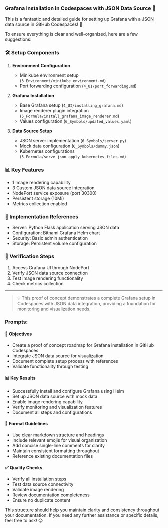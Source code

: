 ### Grafana Installation in Codespaces with JSON Data Source 🚀

This is a fantastic and detailed guide for setting up Grafana with a JSON data source in GitHub Codespaces! 🚀

To ensure everything is clear and well-organized, here are a few suggestions:

### 🛠️ Setup Components

1. **Environment Configuration**
   - Minikube environment setup (`3_Environment/minikube_environment.md`)
   - Port forwarding configuration (`4_UI/port_forwarding.md`)

2. **Grafana Installation**
   - Base Grafana setup (`4_UI/installing_grafana.md`)
   - Image renderer plugin integration (`5_Formula/install_grafana_image_renderer.md`)
   - Values configuration (`6_Symbols/updated_values.yaml`)

3. **Data Source Setup**
   - JSON server implementation (`6_Symbols/server.py`)
   - Mock data configuration (`6_Symbols/dummy.json`)
   - Kubernetes configurations (`5_Formula/serve_json_apply_kubernetes_files.md`)

### 📊 Key Features

- 1 Image rendering capability
- 3 Custom JSON data source integration
- NodePort service exposure (port 30300)
- Persistent storage (10Mi)
- Metrics collection enabled

### 🔧 Implementation References

- Server: Python Flask application serving JSON data
- Configuration: Bitnami Grafana Helm chart
- Security: Basic admin authentication
- Storage: Persistent volume configuration

### 🎯 Verification Steps

1. Access Grafana UI through NodePort
2. Verify JSON data source connection
3. Test image rendering functionality
4. Check metrics collection

---

> 💡 This proof of concept demonstrates a complete Grafana setup in Codespaces with JSON data integration, providing a foundation for monitoring and visualization needs.

### Prompts:

#### 🎯 Objectives
- Create a proof of concept roadmap for Grafana installation in GitHub Codespaces
- Integrate JSON data source for visualization
- Document complete setup process with references
- Validate functionality through testing

#### 📊 Key Results
- Successfully install and configure Grafana using Helm
- Set up JSON data source with mock data
- Enable image rendering capability
- Verify monitoring and visualization features
- Document all steps and configurations

#### 📝 Format Guidelines
- Use clear markdown structure and headings
- Include relevant emojis for visual organization
- Add concise single-line comments for clarity
- Maintain consistent formatting throughout
- Reference existing documentation files

#### ✅ Quality Checks
- Verify all installation steps
- Test data source connectivity
- Validate image rendering
- Review documentation completeness
- Ensure no duplicate content

This structure should help you maintain clarity and consistency throughout your documentation. If you need any further assistance or specific details, feel free to ask! 😊